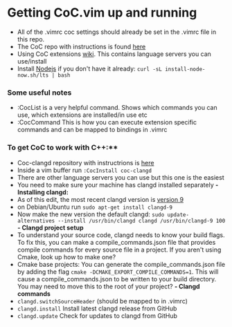 # Getting CoC.vim up and running

- All of the .vimrc coc settings should already be set in the .vimrc file in this repo.
- The CoC repo with instructions is found [here](https://github.com/neoclide/coc.vim)
- Using CoC extensions [wiki](https://github.com/neoclide/coc.vim/wiki/Using-coc-extensions). This contains language servers you can use/install
- Install [Nodejs](https://nodejs.org/en/download/) if you don't have it already: `curl -sL install-node-now.sh/lts | bash`

### Some useful notes

- :CocList is a very helpful command. Shows which commands you can use, which extensions are installed/in use etc
- :CocCommand <command> This is how you can execute extension specific commands and can be mapped to bindings in .vimrc

### To get CoC to work with C++:**

- Coc-clangd repository with instructrions is [here](https://github.com/clangd/coc-clangd)
- Inside a vim buffer run `:CocInstall coc-clangd`
- There are other language servers you can use but this one is the easiest
- You need to make sure your machine has clangd installed separately
  **- Installing clangd:**
- As of this edit, the most recent clangd version is [version 9](https://clangd.llvm.org/installation.html)
- on Debian/Ubuntu run `sudo apt-get install clangd-9`
- Now make the new version the default clangd: `sudo update-alternatives --install /usr/bin/clangd clangd /usr/bin/clangd-9 100`
  **- Clangd project setup**
- To understand your source code, clangd needs to know your build flags. To fix this, you can make a compile_commands.json file that provides compile commands for every source file in a project. If you aren't using Cmake, look up how to make one?
- Cmake base projects: You can generate the compile_commands.json file by adding the flag `cmake -DCMAKE_EXPORT_COMPILE_COMMANDS=1`. This will cause a compile_commands.json to be written to your build directory. You may need to move this to the root of your project?
  **- Clangd commands**
- `clangd.switchSourceHeader` (should be mapped to <Leader><C-o> in .vimrc)
- `clangd.install`            Install latest clangd release from GitHub
- `clangd.update`             Check for updates to clangd from GitHub

